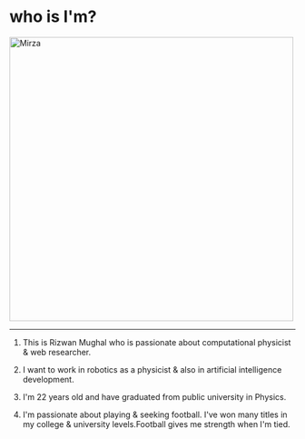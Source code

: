# who is I'm?
<image src="rizwan profile picture.jpg" alt="Mirza" width="500"/>

---
1. This is Rizwan Mughal who is passionate about computational physicist & web researcher.

2. I want to work in robotics as a physicist & also in artificial intelligence development.

3. I'm 22 years old and have graduated from public university in Physics.

4. I'm passionate about playing & seeking football. I've won many titles in my college & university levels.Football gives me strength when I'm tied.